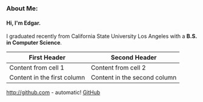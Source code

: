 ### About Me:
#### Hi, I'm Edgar.
I graduated recently from California State University Los Angeles with a **B.S. in Computer Science**.


First Header | Second Header
------------ | -------------
Content from cell 1 | Content from cell 2
Content in the first column | Content in the second column



http://github.com - automatic!
[GitHub](http://github.com)
